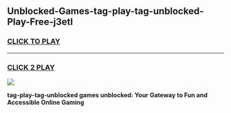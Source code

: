
## Unblocked-Games-tag-play-tag-unblocked-Play-Free-j3etl
<h3>
<a href="https://premium76.site?title=tag-play-tag-unblocked&ref=12A">CLICK TO PLAY</a></h3>
<hr>

<h3>
<a href="https://premium76.site?title=tag-play-tag-unblocked&ref=12A">CLICK 2 PLAY</a>
  
</h3>

<a href="https://premium76.site?title=tag-play-tag-unblocked&ref=12A"><img src="https://clearcache.store/games.png"></a>


**tag-play-tag-unblocked games unblocked: Your Gateway to Fun and Accessible Online Gaming**
